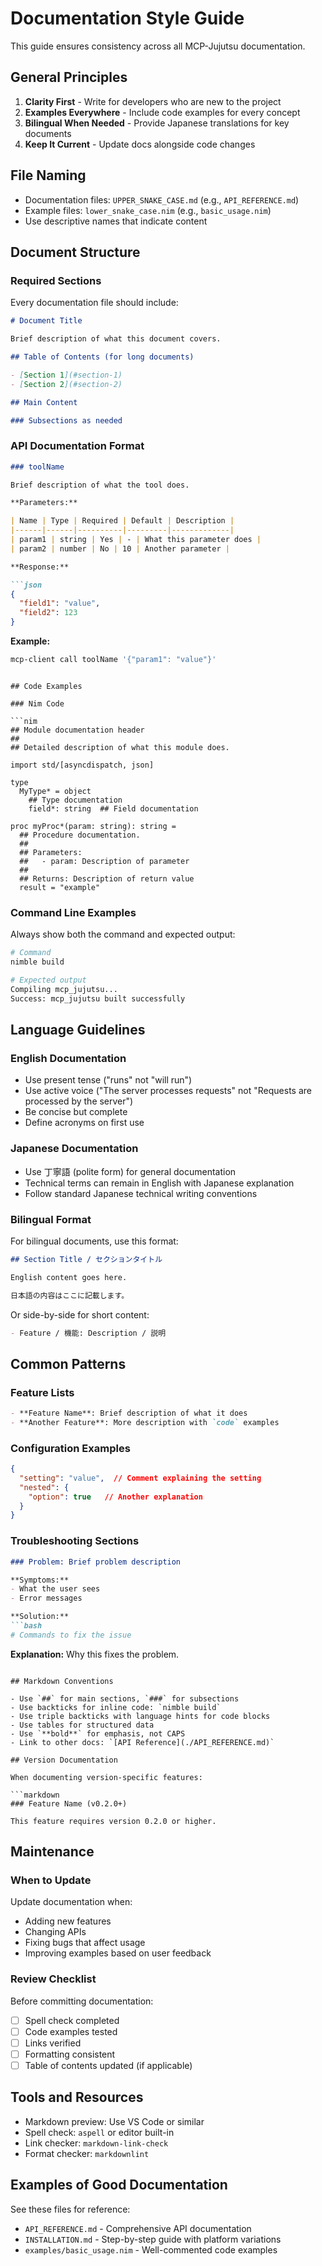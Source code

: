 # Documentation Style Guide

This guide ensures consistency across all MCP-Jujutsu documentation.

## General Principles

1. **Clarity First** - Write for developers who are new to the project
2. **Examples Everywhere** - Include code examples for every concept
3. **Bilingual When Needed** - Provide Japanese translations for key documents
4. **Keep It Current** - Update docs alongside code changes

## File Naming

- Documentation files: `UPPER_SNAKE_CASE.md` (e.g., `API_REFERENCE.md`)
- Example files: `lower_snake_case.nim` (e.g., `basic_usage.nim`)
- Use descriptive names that indicate content

## Document Structure

### Required Sections

Every documentation file should include:

```markdown
# Document Title

Brief description of what this document covers.

## Table of Contents (for long documents)

- [Section 1](#section-1)
- [Section 2](#section-2)

## Main Content

### Subsections as needed
```

### API Documentation Format

```markdown
### toolName

Brief description of what the tool does.

**Parameters:**

| Name | Type | Required | Default | Description |
|------|------|----------|---------|-------------|
| param1 | string | Yes | - | What this parameter does |
| param2 | number | No | 10 | Another parameter |

**Response:**

```json
{
  "field1": "value",
  "field2": 123
}
```

**Example:**

```bash
mcp-client call toolName '{"param1": "value"}'
```
```

## Code Examples

### Nim Code

```nim
## Module documentation header
##
## Detailed description of what this module does.

import std/[asyncdispatch, json]

type
  MyType* = object
    ## Type documentation
    field*: string  ## Field documentation

proc myProc*(param: string): string =
  ## Procedure documentation.
  ##
  ## Parameters:
  ##   - param: Description of parameter
  ##
  ## Returns: Description of return value
  result = "example"
```

### Command Line Examples

Always show both the command and expected output:

```bash
# Command
nimble build

# Expected output
Compiling mcp_jujutsu...
Success: mcp_jujutsu built successfully
```

## Language Guidelines

### English Documentation

- Use present tense ("runs" not "will run")
- Use active voice ("The server processes requests" not "Requests are processed by the server")
- Be concise but complete
- Define acronyms on first use

### Japanese Documentation

- Use 丁寧語 (polite form) for general documentation
- Technical terms can remain in English with Japanese explanation
- Follow standard Japanese technical writing conventions

### Bilingual Format

For bilingual documents, use this format:

```markdown
## Section Title / セクションタイトル

English content goes here.

日本語の内容はここに記載します。
```

Or side-by-side for short content:

```markdown
- Feature / 機能: Description / 説明
```

## Common Patterns

### Feature Lists

```markdown
- **Feature Name**: Brief description of what it does
- **Another Feature**: More description with `code` examples
```

### Configuration Examples

```json
{
  "setting": "value",  // Comment explaining the setting
  "nested": {
    "option": true   // Another explanation
  }
}
```

### Troubleshooting Sections

```markdown
### Problem: Brief problem description

**Symptoms:**
- What the user sees
- Error messages

**Solution:**
```bash
# Commands to fix the issue
```

**Explanation:**
Why this fixes the problem.
```

## Markdown Conventions

- Use `##` for main sections, `###` for subsections
- Use backticks for inline code: `nimble build`
- Use triple backticks with language hints for code blocks
- Use tables for structured data
- Use `**bold**` for emphasis, not CAPS
- Link to other docs: `[API Reference](./API_REFERENCE.md)`

## Version Documentation

When documenting version-specific features:

```markdown
### Feature Name (v0.2.0+)

This feature requires version 0.2.0 or higher.
```

## Maintenance

### When to Update

Update documentation when:
- Adding new features
- Changing APIs
- Fixing bugs that affect usage
- Improving examples based on user feedback

### Review Checklist

Before committing documentation:
- [ ] Spell check completed
- [ ] Code examples tested
- [ ] Links verified
- [ ] Formatting consistent
- [ ] Table of contents updated (if applicable)

## Tools and Resources

- Markdown preview: Use VS Code or similar
- Spell check: `aspell` or editor built-in
- Link checker: `markdown-link-check`
- Format checker: `markdownlint`

## Examples of Good Documentation

See these files for reference:
- `API_REFERENCE.md` - Comprehensive API documentation
- `INSTALLATION.md` - Step-by-step guide with platform variations
- `examples/basic_usage.nim` - Well-commented code examples
